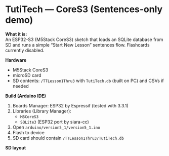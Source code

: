 # TutiTech — CoreS3 (Sentences-only demo)

**What it is:**  
An ESP32-S3 (M5Stack CoreS3) sketch that loads an SQLite database from SD and runs a simple “Start New Lesson” sentences flow. Flashcards currently disabled.

**Hardware**
- M5Stack CoreS3
- microSD card
- SD contents: `/TTLesson1Thru3` with `TutiTech.db` (built on PC) and CSVs if needed

**Build (Arduino IDE)**
1. Boards Manager: ESP32 by Espressif (tested with 3.3.1)
2. Libraries (Library Manager):
   - `M5CoreS3`
   - `SQLite3` (ESP32 port by siara-cc)
3. Open `arduino/version5_1/version5_1.ino`
4. Flash to device
5. SD card should contain `/TTLesson1Thru3/TutiTech.db`

**SD layout**
